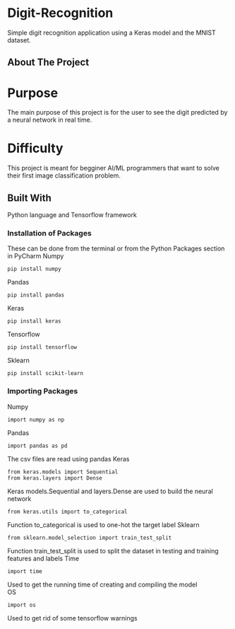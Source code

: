 # Digit-Recognition
Simple digit recognition application using a Keras model and the MNIST dataset.


## About The Project
# Purpose 
The main purpose of this project is for the user to see the digit predicted by a neural network in real time. 
# Difficulty
This project is meant for begginer AI/ML programmers that want to solve their first image classification problem.

## Built With
Python language and Tensorflow framework

### Installation of Packages
These can be done from the terminal or from the Python Packages section in PyCharm
Numpy
```
pip install numpy
```
Pandas 
```
pip install pandas
```
Keras 
```
pip install keras
```
Tensorflow 
```
pip install tensorflow
```
Sklearn
```
pip install scikit-learn
```

### Importing Packages
Numpy
```
import numpy as np
```
Pandas 
```
import pandas as pd
```
The csv files are read using pandas
Keras 
```
from keras.models import Sequential 
from keras.layers import Dense
```
Keras models.Sequential and layers.Dense are used to build the neural network
```
from keras.utils import to_categorical
```
Function to_categorical is used to one-hot the target label
Sklearn
```
from sklearn.model_selection import train_test_split
```
Function train_test_split is used to split the dataset in testing and training features and labels
Time 
```
import time
```
Used to get the running time of creating and compiling the model  
OS 
```
import os
```
Used to get rid of some tensorflow warnings
